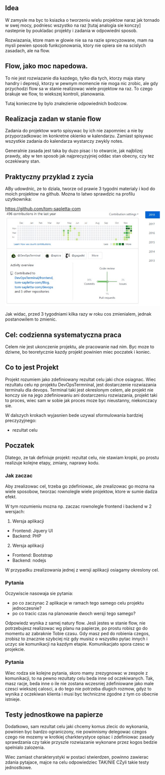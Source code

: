 ## Idea
W zamysle ma byc to ksiazka o tworzeniu wielu projektow naraz jak tornado w swej mocy, podniesc wszystko na raz
[tutaj analogia sie konczy] nastepnie
by poukladac projekty i zadania w odpowiedni sposob.

Rozwiazania, ktore mam w glowie nie sa na razie sprecyzowane,
mam na mysli pewien sposob funkcjonowania, ktory nie opiera sie na scislych zasadach, ale na flow.

## Flow, jako moc napedowa.
To nie jest rozwiazanie dla kazdego, tylko dla tych, ktorzy maja stany handry i depresji, ktorzy w pewnym momencie nie moga nic zrobic, ale gdy przychodzi flow
sa w stanie realizowac wiele projektow na raz.
To czego brakuje we flow, to wiekszej kontroli, planowania.

Tutaj konieczne by bylo znalezienie odpowiednich bodzcow.

## Realizacja zadan w stanie flow
Zadania do projektow warto spisywac by ich nie zapomniec a nie by przyporzadkowac im konkretne okienko w kalendarzu.
Zamiast spisywac wszystkie zadania do kalendarza wystarczy zwykly notes.

Generalnie zasada jest taka by duzo pisac i to otwarcie, jak najblizej prawdy, aby w ten sposob jak najprecyzyjniej oddac stan obecny, czy tez oczekiwany stan.

## Praktyczny przyklad z zycia
ABy udowdnic, ze to dziala, tworze od prawie 3 tygodni materialy i kod do moich projektow na github.
Mozna to latwo sprawdzic na profilu uzytkownika:

https://github.com/tom-sapletta-com
![profile](my_github_profile_calendar.jpg)

Jak widac, przed 3 tygodniami kilka razy w roku cos zmienialem, jednak postanowilem to zmienic.

## Cel: codzienna systematyczna praca
Celem nie jest ukonczenie projektu, ale pracowanie nad nim.
Byc moze to dziwne, bo teoretycznie kazdy projekt powinien miec poczatek i koniec.

## Co to jest Projekt
Projekt rozumiem jako zdefiniowany rezultat celu jaki chce osiagnac.
Wiec rezultatu celu np projektu DevOpsTermninal, jest dostarczenie rozwiazania terminalu dla devops.
Terminal taki jest okreslonym celem, ale projekt nie konczy sie na jego zdefiniowaniu ani dostarczeniu rozwiazania, 
projekt taki to proces, wiec sam w sobie jak proces moze byc nieustanny, niekonczacy sie.

W dalszych krokach wyjasnien bede uzywal sformulowania bardziej preczyzyjnego:
+ rezultat celu

## Poczatek
Dlatego, ze tak definiuje projekt: rezultat celu, nie stawiam kropki, po prostu realizuje kolejne etapy, zmiany, naprawy kodu.

### Jak zaczac
Aby zrealizowac cel, trzeba go zdefiniowac, ale zrealizowac go mozna na wiele sposobow, tworzac rownolegle wiele projektow, ktore w sumie dadza efekt.

W tym rozumieniu mozna np. zaczac rownolegle frontend i backend w 2 wersjach:

1. Wersja aplikacji
+ Frontend: Jquery UI
+ Backend: PHP

2. Wersja aplikacji
+ Frontend: Bootstrap
+ Backend: nodejs


W przypadku zrealizowania jednej z wersji aplikacji osiagamy okreslony cel.

### Pytania
Oczywiscie nasowaja sie pytania:
+ po co zaczynac 2 aplikacje w ramach tego samego celu projektu jednoczesnie?
+ po co tracic czas na planowanie dwoch wersji tego samego?

Odpowiedz wynika z samej natury flow.
Jesli jestes w stanie flow, nie potrzebujesz realizowac wg planu na papierze, po prostu robisz go do momentu az zabraknie Tobie czasu.
Gdy masz ped do robienia czegos, zrobisz to znacznie szybciej niz gdy musisz o wszystko pytac innych i uczyc sie komunikacji na kazdym etapie.
Komunikacjato spora czesc w projekcie.

### Pytania
Wiec rodza sie kolejne pytania, skoro mamy zrezygnowac w zespole z komunikacji, to na pewno rezultaty celu beda inne od oczekiwanych.
Tak, masz racje, beda inne o ile nie  zostana wczesniej zdefiniowane jako male czesci wiekszej calosci, a do tego nie potrzeba dlugich rozmow, gdyz to wynika z oczekiwan klienta i musi byc techniczne zgodne z tym co obecnie istnieje.

## Testy jednostkowe na papierze
Dodatkowo, sam rezultat celu jaki chcemy komus zlecic do wykonania, powinien byc bardzo ograniczony, nie powinnismy delegowac czegos czego nie mozemy w krotkiej charkterystyce opisac i zdefiniowac zasady sprawdzania czy takie przyszle rozwiazanie wykonane przez kogos bedzie spelnialo zalozenia.

Wiec zamiast charakterystyki w postaci stwierdzen, powinno zawierac zdania pytajace, majce na celu odpowiedziec TAK/NIE
CZyli takie testy jednostkowe.



